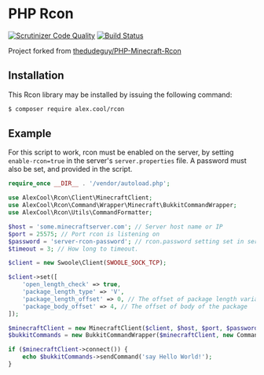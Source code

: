 PHP Rcon
==================
[![Scrutinizer Code Quality](https://scrutinizer-ci.com/g/alexcool94/PHP-Rcon/badges/quality-score.png?b=master)](https://scrutinizer-ci.com/g/alexcool94/PHP-Rcon/?branch=master)
[![Build Status](https://scrutinizer-ci.com/g/alexcool94/PHP-Rcon/badges/build.png?b=master)](https://scrutinizer-ci.com/g/alexcool94/PHP-Rcon/build-status/master)

Project forked from [thedudeguy/PHP-Minecraft-Rcon](https://github.com/thedudeguy/PHP-Minecraft-Rcon)

## Installation
This Rcon library may be installed by issuing the following command:
```bash
$ composer require alex.cool/rcon
```

## Example
For this script to work, rcon must be enabled on the server, by setting `enable-rcon=true` in the server's `server.properties` file. A password must also be set, and provided in the script.

```php
require_once __DIR__ . '/vendor/autoload.php';

use AlexCool\Rcon\Client\MinecraftClient;
use AlexCool\Rcon\Command\Wrapper\Minecraft\BukkitCommandWrapper;
use AlexCool\Rcon\Utils\CommandFormatter;

$host = 'some.minecraftserver.com'; // Server host name or IP
$port = 25575; // Port rcon is listening on
$password = 'server-rcon-password'; // rcon.password setting set in server.properties
$timeout = 3; // How long to timeout.

$client = new Swoole\Client(SWOOLE_SOCK_TCP);

$client->set([
    'open_length_check' => true,
    'package_length_type' => 'V',
    'package_length_offset' => 0, // The offset of package length variable
    'package_body_offset' => 4, // The offset of body of the package
]);

$minecraftClient = new MinecraftClient($client, $host, $port, $password, $timeout);
$bukkitCommands = new BukkitCommandWrapper($minecraftClient, new CommandFormatter());

if ($minecraftClient->connect()) {
    echo $bukkitCommands->sendCommand('say Hello World!');
}
```

